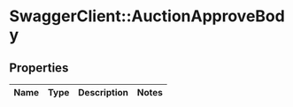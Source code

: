 # SwaggerClient::AuctionApproveBody

## Properties
Name | Type | Description | Notes
------------ | ------------- | ------------- | -------------

